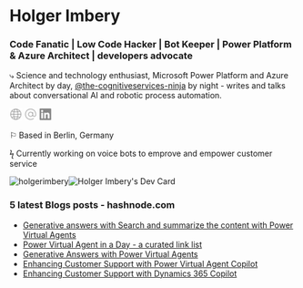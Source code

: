 # Holger Imbery
### Code Fanatic | Low Code Hacker | Bot Keeper | Power Platform & Azure Architect | developers advocate

⤷ Science and technology enthusiast, Microsoft Power Platform and Azure Architect by day, [@the-cognitiveservices-ninja](https://github.com/the-cognitiveservices-ninja) by night - writes and talks about conversational AI and robotic process automation. 

 <a aligh="left" href="https://www.cognitiveservices.ninja" target="_blank" rel="noreferrer noopener"><img src="https://raw.githubusercontent.com/0xShapeShifter/dev-story/master/public/images/socials/globe.svg" alt="Website" width="22" height="22" /></a> <a aligh="left" href="mailto:the@cognitiveservices,ninja" target="_blank" rel="noreferrer noopener"><img src="https://raw.githubusercontent.com/0xShapeShifter/dev-story/master/public/images/socials/at.svg" alt="Email" width="22" height="22" /></a> <a aligh="left" href="https://www.linkedin.com/in/holgerimbery" target="_blank" rel="noreferrer noopener"><img src="https://raw.githubusercontent.com/0xShapeShifter/dev-story/master/public/images/socials/linkedin.svg" alt="LinkedIn" width="22" height="22" /></a>  

⚐ Based in Berlin, Germany

ϟ Currently working on voice bots to emprove and empower customer service

 

<a href="https://app.daily.dev/thecognitiveservicesninja"><img src="https://api.daily.dev/devcards/7d6788ea96d04422bdcc4f633263bc26.png?r=f2m" align=right width="400" alt="Holger Imbery's Dev Card"/></a>

<p align="left"> <img src="https://komarev.com/ghpvc/?username=holgerimbery&label=Profile%20views&color=0e75b6&style=flat" alt="holgerimbery" /> </p>

### 5 latest Blogs posts - hashnode.com
<!-- HASHNODE:START -->
- [Generative answers with Search and summarize the content with Power Virtual Agents](https://the.cognitiveservices.ninja/generative-answers-with-search-and-summarize-the-content-with-power-virtual-agents)
- [Power Virtual Agent in a Day - a curated link list](https://the.cognitiveservices.ninja/power-virtual-agent-in-a-day-a-curated-link-list)
- [Generative Answers with Power Virtual Agents](https://the.cognitiveservices.ninja/generative-answers-with-power-virtual-agents)
- [Enhancing Customer Support with Power Virtual Agent Copilot](https://the.cognitiveservices.ninja/enhancing-customer-support-with-power-virtual-agent-copilot)
- [Enhancing Customer Support with Dynamics 365 Copilot](https://the.cognitiveservices.ninja/enhancing-customer-support-with-dynamics-365-copilot)
<!-- HASHNODE:END -->



